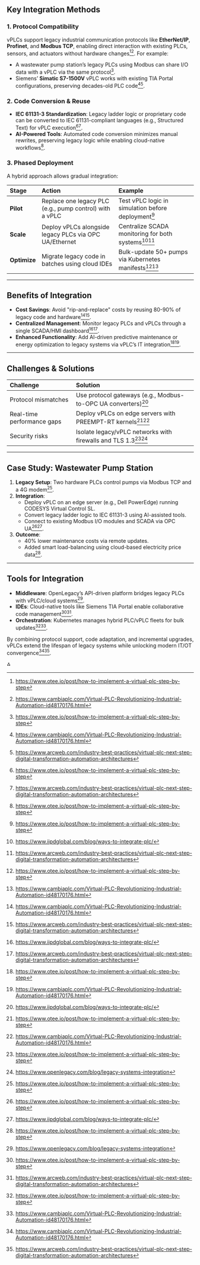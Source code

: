 
## **Key Integration Methods**

### 1. **Protocol Compatibility**

vPLCs support legacy industrial communication protocols like **EtherNet/IP**, **Profinet**, and **Modbus TCP**, enabling direct interaction with existing PLCs, sensors, and actuators without hardware changes[^1][^4]. For example:

- A wastewater pump station’s legacy PLCs using Modbus can share I/O data with a vPLC via the same protocol[^1].
- Siemens’ **Simatic S7-1500V** vPLC works with existing TIA Portal configurations, preserving decades-old PLC code[^4][^5].


### 2. **Code Conversion \& Reuse**

- **IEC 61131-3 Standardization**: Legacy ladder logic or proprietary code can be converted to IEC 61131-compliant languages (e.g., Structured Text) for vPLC execution[^1][^5].
- **AI-Powered Tools**: Automated code conversion minimizes manual rewrites, preserving legacy logic while enabling cloud-native workflows[^1].


### 3. **Phased Deployment**

A hybrid approach allows gradual integration:


| **Stage** | **Action** | **Example** |
| :-- | :-- | :-- |
| **Pilot** | Replace one legacy PLC (e.g., pump control) with a vPLC | Test vPLC logic in simulation before deployment[^1] |
| **Scale** | Deploy vPLCs alongside legacy PLCs via OPC UA/Ethernet | Centralize SCADA monitoring for both systems[^2][^5] |
| **Optimize** | Migrate legacy code in batches using cloud IDEs | Bulk-update 50+ pumps via Kubernetes manifests[^1][^4] |

---

## **Benefits of Integration**

- **Cost Savings**: Avoid "rip-and-replace" costs by reusing 80-90% of legacy code and hardware[^4][^5].
- **Centralized Management**: Monitor legacy PLCs and vPLCs through a single SCADA/HMI dashboard[^2][^5].
- **Enhanced Functionality**: Add AI-driven predictive maintenance or energy optimization to legacy systems via vPLC’s IT integration[^1][^4].

---

## **Challenges \& Solutions**

| **Challenge** | **Solution** |
| :-- | :-- |
| Protocol mismatches | Use protocol gateways (e.g., Modbus-to-OPC UA converters)[^2] |
| Real-time performance gaps | Deploy vPLCs on edge servers with PREEMPT-RT kernels[^1][^4] |
| Security risks | Isolate legacy/vPLC networks with firewalls and TLS 1.3[^1][^3] |

---

## **Case Study: Wastewater Pump Station**

1. **Legacy Setup**: Two hardware PLCs control pumps via Modbus TCP and a 4G modem[^1].
2. **Integration**:
    - Deploy vPLC on an edge server (e.g., Dell PowerEdge) running CODESYS Virtual Control SL.
    - Convert legacy ladder logic to IEC 61131-3 using AI-assisted tools.
    - Connect to existing Modbus I/O modules and SCADA via OPC UA[^1][^2].
3. **Outcome**:
    - 40% lower maintenance costs via remote updates.
    - Added smart load-balancing using cloud-based electricity price data[^1].

---

## **Tools for Integration**

- **Middleware**: OpenLegacy’s API-driven platform bridges legacy PLCs with vPLC/cloud systems[^3].
- **IDEs**: Cloud-native tools like Siemens TIA Portal enable collaborative code management[^1][^5].
- **Orchestration**: Kubernetes manages hybrid PLC/vPLC fleets for bulk updates[^1][^4].

By combining protocol support, code adaptation, and incremental upgrades, vPLCs extend the lifespan of legacy systems while unlocking modern IT/OT convergence[^4][^5].

<div>⁂</div>

[^1]: https://www.otee.io/post/how-to-implement-a-virtual-plc-step-by-step

[^2]: https://www.iipdglobal.com/blog/ways-to-integrate-plc/

[^3]: https://www.openlegacy.com/blog/legacy-systems-integration

[^4]: https://www.cambiaplc.com/Virtual-PLC-Revolutionizing-Industrial-Automation-id48170176.html

[^5]: https://www.arcweb.com/industry-best-practices/virtual-plc-next-step-digital-transformation-automation-architectures

[^6]: https://www.tjc-group.com/blogs/virtual-machines-to-maintain-legacy-systems-a-good-or-a-bad-idea/

[^7]: https://www.qntrl.com/blog/integrating-legacy-systems.html

[^8]: https://www.unicornglobalautomations.com/blog/integration-of-plcs-in-automation-control-panels/

[^9]: https://jhfoster.com/automation-blogs/legacy-system-modernization-with-scada-integration/

[^10]: https://www.rtinsights.com/will-vplcs-help-industries-meet-automation-demands/

[^11]: https://support.industry.siemens.com/forum/WW/en/posts/plc-communicates-with-other-three-plcs/272452

[^12]: https://www.techtarget.com/searchitoperations/definition/legacy-application

[^13]: https://iot-analytics.com/virtual-plcs/

[^14]: https://www.youtube.com/watch?v=LDqWo-70UcM

[^15]: https://vsplc.com/portfolio/modernization-of-a-decades-old-child-support-legacy-system/

[^16]: https://blog.isa.org/taking-a-look-at-the-virtual-plc-technology-stack

[^17]: https://new.abb.com/control-systems/system-800xa/control-systems-connectivity-control-room-consolidation-modernization/plc-connect

[^18]: https://www.linkedin.com/advice/0/how-can-you-avoid-compatibility-issues-legacy-s41we

[^19]: https://www.reddit.com/r/PLC/comments/ljfsd9/how_do_you_connect_multiple_plcs_that_need_to/

[^20]: https://www.machinemetrics.com/blog/plc-data

